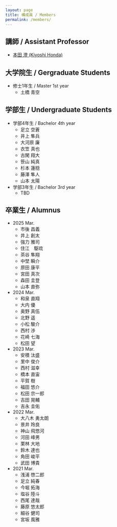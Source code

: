 ```yaml
---
layout: page
title: 構成員 / Members
permalink: /members/
---
```


## 講師 / Assistant Professor

* [本田 澄 (Kiyoshi Honda)](http://research-db.oit.ac.jp/html/200000097_ja.html)

## 大学院生 / Gergraduate Students
* 修士1年生 / Master 1st year
  * 土橋 青空

## 学部生 / Undergraduate Students
* 学部4年生 / Bachelor 4th year
  * 足立 空蒼
  * 井上 隼兵
  * 大河原 廉
  * 衣笠 真也
  * 古閑 翔大
  * 笹山 純真
  * 杉本 蓮穏
  * 藤澤 隼人
  * 山本 太陽
* 学部3年生 / Bachelor 3rd year
  * TBD
  
## 卒業生 / Alumnus
* 2025 Mar.
  * 市後 昌義
  * 井上 創太
  * 強力 雅司
  * 住江　駆琉
  * 茶谷 隼翔
  * 中埜 瞬介
  * 原田 康平
  * 宮田 真次
  * 森田 圭登
  * 山本 直弥
* 2024 Mar.
  * 和泉 直翔
  * 大内 優
  * 奥野 真伍
  * 北野 遥
  * 小松 駿介
  * 西村 渉
  * 花崎 七海
  * 松田 望
* 2023 Mar.
  * 安積 汰盛
  * 里中 俊介
  * 西村 滋幸
  * 橋本 直宙
  * 平賀 樹
  * 福田 悠介
  * 松田 宗一郎
  * 吉田 晃輔
  * 吉永 圭佑
* 2022 Mar.
  * 大八木 勇太朗
  * 景井 玲良
  * 神山 飛悠河
  * 河田 峰男
  * 栗林 大地
  * 鈴木 達也
  * 角田 峻平
  * 武田 博貴
* 2021 Mar.
  * 浅浦 啓二郎
  * 足立 純春
  * 今堀 拓海
  * 塩谷 陸斗
  * 西尾 達哉
  * 藤原 悠太郎
  * 細谷 健司
  * 宮坂 風雅
